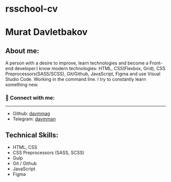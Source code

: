 # rsschool-cv

# **Murat Davletbakov**

## About me:
A person with a desire to improve, learn technologies and become a Front-end developer.I know modern technologies: HTML, CSS(Flexbox, Grid), CSS Preprocessors(SASS/SCSS), Git/Github, JavaScript, Figma and use Visual Studio Code. Working in the command line. I try to constantly learn something new.

### 🤝 Connect with me:
---
 - Github: [davmmag](https://github.com/davmmag)
 - Telegram: [davmman](https://t.me/davmmag)

## Technical Skills:
- HTML, CSS
- CSS Preprocessors (SASS, SCSS)
- Gulp
- Git / Github
- JavaScript
- Figma